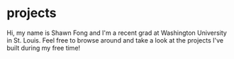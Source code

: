 # projects
Hi, my name is Shawn Fong and I'm a recent grad at Washington University in St. Louis. Feel free to browse around and take a look at the projects I've built during my free time!

